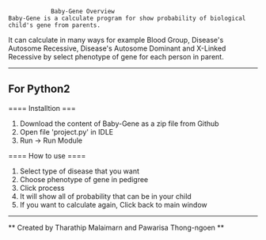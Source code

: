 				Baby-Gene Overview
	Baby-Gene is a calculate program for show probability of biological child's gene from parents.
It can calculate in many ways for example Blood Group, Disease's Autosome Recessive, Disease's Autosome Dominant 
and X-Linked Recessive by select phenotype of gene for each person in parent.

------------------------------------------------
For Python2
------------------------------------------------

==== Installtion ===

  1. Download the content of Baby-Gene as a zip file from Github
  2. Open file 'project.py' in IDLE
  3. Run -> Run Module


==== How to use ====

  1. Select type of disease that you want
  2. Choose phenotype of gene in pedigree
  3. Click process
  4. It will show all of probability that can be in your child
  5. If you want to calculate again, Click back to main window 

------------------------------------------------------------------------------------------------------
** Created by Tharathip Malaimarn and Pawarisa Thong-ngoen **
